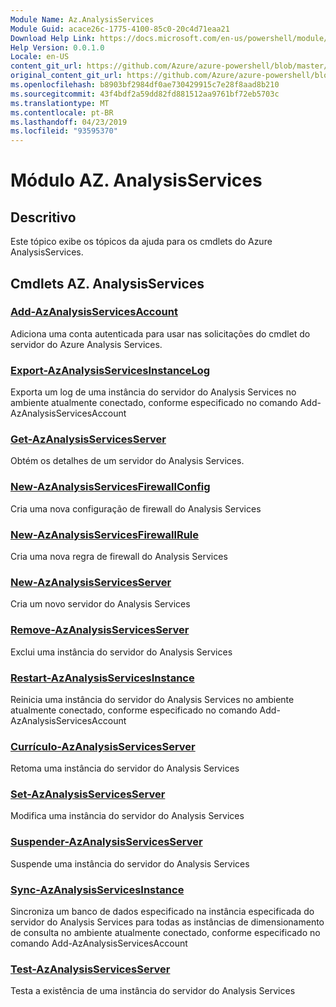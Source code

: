 ```yaml
---
Module Name: Az.AnalysisServices
Module Guid: acace26c-1775-4100-85c0-20c4d71eaa21
Download Help Link: https://docs.microsoft.com/en-us/powershell/module/az.analysisservices
Help Version: 0.0.1.0
Locale: en-US
content_git_url: https://github.com/Azure/azure-powershell/blob/master/src/AnalysisServices/AnalysisServices/help/Az.AnalysisServices.md
original_content_git_url: https://github.com/Azure/azure-powershell/blob/master/src/AnalysisServices/AnalysisServices/help/Az.AnalysisServices.md
ms.openlocfilehash: b8903bf2984df0ae730429915c7e28f8aad8b210
ms.sourcegitcommit: 43f4bdf2a59dd82fd881512aa9761bf72eb5703c
ms.translationtype: MT
ms.contentlocale: pt-BR
ms.lasthandoff: 04/23/2019
ms.locfileid: "93595370"
---
```

# Módulo AZ. AnalysisServices
## Descritivo
Este tópico exibe os tópicos da ajuda para os cmdlets do Azure AnalysisServices.

## Cmdlets AZ. AnalysisServices
### [Add-AzAnalysisServicesAccount](Add-AzAnalysisServicesAccount.md)
Adiciona uma conta autenticada para usar nas solicitações do cmdlet do servidor do Azure Analysis Services.

### [Export-AzAnalysisServicesInstanceLog](Export-AzAnalysisServicesInstanceLog.md)
Exporta um log de uma instância do servidor do Analysis Services no ambiente atualmente conectado, conforme especificado no comando Add-AzAnalysisServicesAccount

### [Get-AzAnalysisServicesServer](Get-AzAnalysisServicesServer.md)
Obtém os detalhes de um servidor do Analysis Services.

### [New-AzAnalysisServicesFirewallConfig](New-AzAnalysisServicesFirewallConfig.md)
Cria uma nova configuração de firewall do Analysis Services 

### [New-AzAnalysisServicesFirewallRule](New-AzAnalysisServicesFirewallRule.md)
Cria uma nova regra de firewall do Analysis Services

### [New-AzAnalysisServicesServer](New-AzAnalysisServicesServer.md)
Cria um novo servidor do Analysis Services

### [Remove-AzAnalysisServicesServer](Remove-AzAnalysisServicesServer.md)
Exclui uma instância do servidor do Analysis Services

### [Restart-AzAnalysisServicesInstance](Restart-AzAnalysisServicesInstance.md)
Reinicia uma instância do servidor do Analysis Services no ambiente atualmente conectado, conforme especificado no comando Add-AzAnalysisServicesAccount

### [Currículo-AzAnalysisServicesServer](Resume-AzAnalysisServicesServer.md)
Retoma uma instância do servidor do Analysis Services

### [Set-AzAnalysisServicesServer](Set-AzAnalysisServicesServer.md)
Modifica uma instância do servidor do Analysis Services

### [Suspender-AzAnalysisServicesServer](Suspend-AzAnalysisServicesServer.md)
Suspende uma instância do servidor do Analysis Services

### [Sync-AzAnalysisServicesInstance](Sync-AzAnalysisServicesInstance.md)
Sincroniza um banco de dados especificado na instância especificada do servidor do Analysis Services para todas as instâncias de dimensionamento de consulta no ambiente atualmente conectado, conforme especificado no comando Add-AzAnalysisServicesAccount

### [Test-AzAnalysisServicesServer](Test-AzAnalysisServicesServer.md)
Testa a existência de uma instância do servidor do Analysis Services

